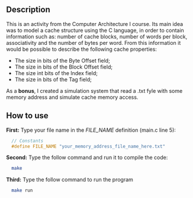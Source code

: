 ## Description
This is an activity from the Computer Architecture I course. Its main idea was to model a cache structure using the C language, in order to contain information such as: number of cache blocks, number of words per block, associativity and the number of bytes per word. From this information it would be possible to describe the following cache properties:
 - The size in bits of the Byte Offset field;
 - The size in bits of the Block Offset field;
 - The size int bits of the Index field;
 - The size in bits of the Tag field;

As a **bonus**, I created a simulation system that read a .txt fyle with some memory address and simulate cache memory access.

## How to use
**First:** Type your file name in the _FILE_NAME_ definition (main.c line 5):
```C
  // Constants
  #define FILE_NAME "your_memory_address_file_name_here.txt"
```

**Second:** Type the follow command and run it to compile the code:
```bash
  make
```

**Third:** Type the follow command to run the program
```bash
  make run
```
